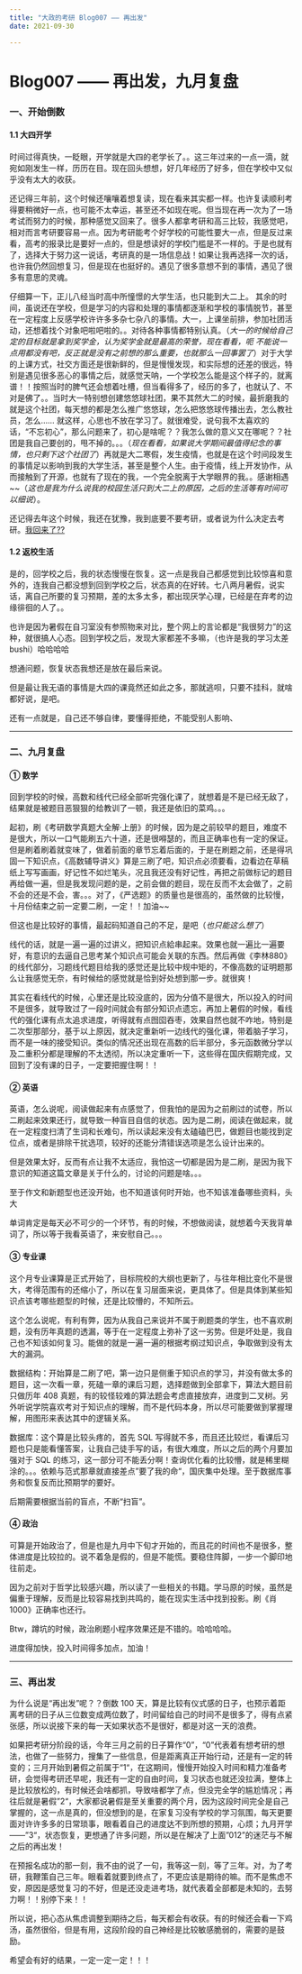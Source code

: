 ```yaml
---
title: "大政的考研 Blog007 —— 再出发"
date: 2021-09-30

---
```


# Blog007 —— 再出发，九月复盘

### 一、开始倒数

#### 1.1 大四开学

时间过得真快，一眨眼，开学就是大四的老学长了。。这三年过来的一点一滴，就宛如刚发生一样，历历在目。现在回头想想，好几年经历了好多，但在学校中又似乎没有太大的收获。

还记得三年前，这个时候还嚷嚷着想复读，现在看来其实都一样。也许复读顺利考得要稍微好一点，也可能不太幸运，甚至还不如现在呢。但当现在再一次为了一场考试而努力的时候，那种感觉又回来了。很多人都拿考研和高三比较，我感觉吧，相对而言考研要容易一点。因为考研能考个好学校的可能性要大一点，但是反过来看，高考的报录比是要好一点的，但是想读好的学校门槛是不一样的。于是也就有了，选择大于努力这一说话，考研真的是一场信息战！如果让我再选择一次的话，也许我仍然回想复习，但是现在也挺好的。遇见了很多意想不到的事情，遇见了很多有意思的灵魂。

仔细算一下，正儿八经当时高中所憧憬的大学生活，也只能到大二上。 其余的时间，虽说还在学校，但是学习的内容和处理的事情都逐渐和学校的事情脱节，甚至在一定程度上反感学校许许多多杂七杂八的事情。大一，上课坐前排，参加社团活动，还想着找个对象吧啦吧啦的。。对待各种事情都特别认真。（*大一的时候给自己定的目标就是拿到奖学金，认为奖学金就是最高的荣誉，现在看看，呃 不能说一点用都没有吧，反正就是没有之前想的那么重要，也就那么一回事罢了*）对于大学的上课方式，社交方面还是很新鲜的，但是慢慢发现，和实际想的还差的很远，特别是遇见很多恶心的事情之后，就感觉天呐，一个学校怎么能是这个样子的，就离谱！！按照当时的脾气还会想着吐槽，但当看得多了，经历的多了，也就认了、不对是佛了。。当时大一特别想创建悠悠球社团，果不其然大二的时候，最折磨我的就是这个社团，每天想的都是怎么推广悠悠球，怎么把悠悠球传播出去，怎么教社员，怎么…… 就这样，心思也不放在学习了。就很难受，说句我不太喜欢的话，“不忘初心”，那么问题来了，初心是啥呢？？我怎么做的意义又在哪呢？？社团是我自己要创的，甩不掉的。。。（*现在看看，如果说大学期间最值得纪念的事情，也只剩下这个社团了*）再就是大二寒假，发生疫情，也就是在这个时间段发生的事情足以影响到我的大学生活，甚至是整个人生。由于疫情，线上开发协作，从而接触到了开源，也就有了现在的我，一个完全脱离于大学眼界的我。。感谢相遇~~（*这也是我为什么说我的校园生活只到大二上的原因，之后的生活等有时间可以细说*）。

还记得去年这个时候，我还在犹豫，我到底要不要考研，或者说为什么决定去考研。[我回来了??](https://quakewang.github.io/life/%E6%88%91%E5%9B%9E%E6%9D%A5%E4%BA%86/)

#### 1.2 返校生活

是的，回学校之后，我的状态慢慢在恢复。这一点是我自己都感觉到比较惊喜和意外的，连我自己都没想到回到学校之后，状态真的在好转。七八两月暑假，说实话，离自己所要的复习预期，差的太多太多，都出现厌学心理，已经是在弃考的边缘徘徊的人了。。

也许是因为暑假在自习室没有参照物来对比，整个网上的言论都是“我很努力”的这种，就很搞人心态。回到学校之后，发现大家都差不多嘛，（也许是我的学习太差 bushi）哈哈哈哈

想通问题，恢复状态我想还是放在最后来说。

但是最让我无语的事情是大四的课竟然还如此之多，那就逃呗，只要不挂科，就啥都好说，是吧。

还有一点就是，自己还不够自律，要懂得拒绝，不能受别人影响、

---

### 二、九月复盘

#### ① 数学

回到学校的时候，高数和线代已经全部听完强化课了，就想着是不是已经无敌了，结果就是被题目恶狠狠的给教训了一顿，我还是依旧的菜鸡。。。

起初，刷《考研数学真题大全解·上册》的时候，因为是之前较早的题目，难度不是很大，所以一口气能刷五六十道，还是很嘚瑟的，而且正确率也有一定的保证。但是刷着刷着就变味了，做着前面的章节忘着后面的，于是在刷题之前，还是得巩固一下知识点，《高数辅导讲义》算是三刷了吧，知识点必须要看，边看边在草稿纸上写写画画，好记性不如烂笔头，况且我还没有好记性，再把之前做标记的题目再给做一遍，但是我发现问题的是，之前会做的题目，现在反而不太会做了，之前不会的还是不会，害。。。对了，《严选题》的质量也是很高的，虽然做的比较慢，十月份结束之前一定要二刷，一定！！加油~~

但这也是比较好的事情，最起码知道自己的不足，是吧（*也只能这么想了*）

线代的话，就是一遍一遍的过讲义，把知识点給串起来。效果也就一遍比一遍要好，有意识的去逼自己思考某个知识点可能会关联的东西。然后再做《李林880》的线代部分，习题线代题目给我的感觉还是比较中规中矩的，不像高数的证明题那么让我感觉无奈，有时候给的感觉就是恰到好处想到那一步。就很爽！

其实在看线代的时候，心里还是比较没底的，因为分值不是很大，所以投入的时间不是很多，就导致过了一段时间就会有部分知识点遗忘，再加上暑假的时候，看线代的强化课有点太追求进度，听得就有点囫囵吞枣，效果自然也就不咋地，特别是二次型那部分，基于以上原因，就决定重新听一边线代的强化课，带着脑子学习，而不是一味的接受知识。类似的情况还出现在高数的后半部分，多元函数微分学以及二重积分都是理解的不太透彻，所以决定重听一下，这些得在国庆假期完成，又回到了没有课的日子，一定要把握住啊！！

#### ② 英语

英语，怎么说呢，阅读做起来有点感觉了，但我怕的是因为之前刷过的试卷，所以二刷起来效果还行，就导致一种盲目自信的状态。因为是二刷，阅读在做起来，就在一定程度扫清了生词和长难句，所以读起来没有太磕磕巴巴，做题目也能找到定位点，或者是排除干扰选项，较好的还能分清错误选项是怎么设计出来的。

但是效果太好，反而有点让我不太适应，我怕这一切都是因为是二刷，是因为我下意识的知道这篇文章是关于什么的，讨论的问题是啥。。。

至于作文和新题型也还没开始，也不知道该何时开始，也不知该准备哪些资料，头大

单词肯定是每天必不可少的一个环节，有的时候，不想做阅读，就想着今天我背单词了，所以等于我看英语了，来安慰自己。。。

#### ③ 专业课

这个月专业课算是正式开始了，目标院校的大纲也更新了，与往年相比变化不是很大，考得范围有的还缩小了，所以在复习层面来说，更具体了。但是具体到某些知识点该考哪些题型的时候，还是比较懵的，不知所云。

这个怎么说呢，有利有弊，因为从我自己来说并不属于刷题类的学生，也不喜欢刷题，没有历年真题的透漏，等于在一定程度上弥补了这一劣势。但是坏处是，我自己也不知该如何复习。能做的就是一遍一遍的根据考纲过知识点，争取做到没有太大的漏洞。

数据结构：开始算是二刷了吧，第一边只是侧重于知识点的学习，并没有做太多的题目，这一次看一章，死磕一章的课后习题，选择题做到全部拿下，算法大题目前只做历年 408 真题，有的较怪较难的算法题会考虑直接放弃，进度到二叉树。另外听说学院喜欢考对于知识点的理解，而不是代码本身，所以尽可能要做到掌握理解，用图形来表达其中的逻辑关系。

数据库：这个算是比较头疼的，首先 SQL 写得就不多，而且还比较烂，看课后习题也只是能看懂答案，让我自己徒手写的话，有很大难度，所以之后的两个月要加强对于 SQL 的练习，这一部分可不能丢分啊！查询优化看的比较懵，就是稀里糊涂的。。。依赖与范式那章就直接差点”要了我的命“，国庆集中处理。至于数据库事务和恢复反而比预期学的要好。

后期需要根据当前的盲点，不断“扫盲”。

#### ④ 政治

可算是开始政治了，但是也是九月中下旬才开始的，而且花的时间也不是很多，整体进度是比较拉的。说不着急是假的，但是不能慌。要稳住阵脚，一步一个脚印地往前走。

因为之前对于哲学比较感兴趣，所以读了一些相关的书籍。学马原的时候，虽然是偏重于理解，反而是比较容易找到共鸣的，能在现实生活中找到投影。刷《肖 1000》正确率也还行。

Btw，蹲坑的时候，政治刷题小程序效果还是不错的。哈哈哈哈。

进度得加快，投入时间得多加点，加油！

---

### 三、再出发

为什么说是“再出发”呢？？倒数 100 天，算是比较有仪式感的日子，也预示着距离考研的日子从三位数变成两位数了，时间留给自己的时间不是很多了，得有点紧张感，所以说接下来的每一天如果状态不是很好，都是对这一天的浪费。

如果把考研分阶段的话，今年三月之前的日子算作“0”，“0”代表着有想考研的想法，也做了一些努力，搜集了一些信息，但是距离真正开始行动，还是有一定的转变的；三月开始到暑假之前属于“1“，在这期间，慢慢开始投入时间和精力准备考研，会觉得考研还早呢，我还有一定的自由时间，复习状态也就还没拉满，整体上是比较放松的，有时候还会啥都抓，导致啥都学了点，但没完全学的尴尬情况；再往后就是暑假”2“，大家都说暑假是至关重要的两个月，因为这段时间完全是自己掌握的，这一点是真的，但没想到的是，在家复习没有学校的学习氛围，每天更要面对许许多多的日常琐事，眼看着自己的进度达不到所想的预期，心烦；九月开学——”3“，状态恢复，更想通了许多问题，所以是在解决了上面”012”的迷茫与不解之后的再出发！

在预报名成功的那一刻，我不由的说了一句，我等这一刻，等了三年。对，为了考研，我鞭策自己三年。眼看着就要到终点了，不更应该是期待的嘛。而不是焦虑不安，原因是感觉复习的不好，但是还没走进考场，就代表着全部都是未知的，去努力啊！！别停下来！！

所以说，把心态从焦虑调整到期待之后，每天都会有收获。有的时候还会看一下鸡汤，虽然很俗，但是有用，这段阶段的自己神经是比较敏感脆弱的，需要的是鼓励。

希望会有好的结果，一定一定一定！！！
